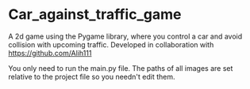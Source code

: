 # Car_against_traffic_game
A 2d game using the Pygame library, where you control a car and avoid collision with upcoming traffic. Developed in collaboration with https://github.com/Alih111

You only need to run the main.py file.
The paths of all images are set relative to the project file so you needn't edit them.

